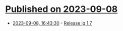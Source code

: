 # [Published on 2023-09-08](index.md)

* [2023-09-08, 16:43:30](https://lobste.rs/s/dkp1te/release_jq_1_7) - [Release jq 1.7](https://github.com/jqlang/jq/releases/tag/jq-1.7)
